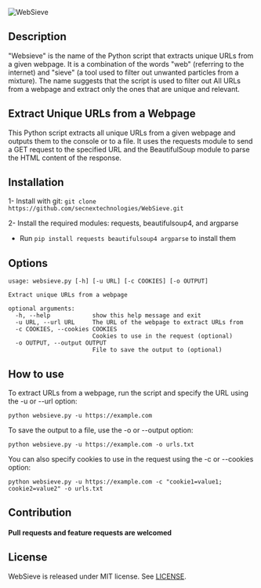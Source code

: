![WebSieve](https://github.com/secnextechnologies/WebSieve/blob/main/img/logo.png)

## Description
"Websieve" is the name of the Python script that extracts unique URLs from a given webpage. It is a combination of the words "web" (referring to the internet) and "sieve" (a tool used to filter out unwanted particles from a mixture). The name suggests that the script is used to filter out All URLs from a webpage and extract only the ones that are unique and relevant.

## Extract Unique URLs from a Webpage

This Python script extracts all unique URLs from a given webpage and outputs them to the console or to a file. It uses the requests module to send a GET request to the specified URL and the BeautifulSoup module to parse the HTML content of the response.

## Installation
1- Install with git:
`` git clone https://github.com/secnextechnologies/WebSieve.git ``

2- Install the required modules: requests, beautifulsoup4, and argparse
* Run `` pip install requests beautifulsoup4 argparse `` to install them

## Options
```
usage: websieve.py [-h] [-u URL] [-c COOKIES] [-o OUTPUT]

Extract unique URLs from a webpage

optional arguments:
  -h, --help            show this help message and exit
  -u URL, --url URL     The URL of the webpage to extract URLs from
  -c COOKIES, --cookies COOKIES
                        Cookies to use in the request (optional)
  -o OUTPUT, --output OUTPUT
                        File to save the output to (optional)
```

## How to use
To extract URLs from a webpage, run the script and specify the URL using the -u or --url option:

`` python websieve.py -u https://example.com ``

To save the output to a file, use the -o or --output option:

`` python websieve.py -u https://example.com -o urls.txt ``

You can also specify cookies to use in the request using the -c or --cookies option:

`` python websieve.py -u https://example.com -c "cookie1=value1; cookie2=value2" -o urls.txt ``

## Contribution
#### Pull requests and feature requests are welcomed

## License
WebSieve is released under MIT license. See [LICENSE](https://github.com/secnextechnologies/WebSieve/blob/main/LICENSE).
